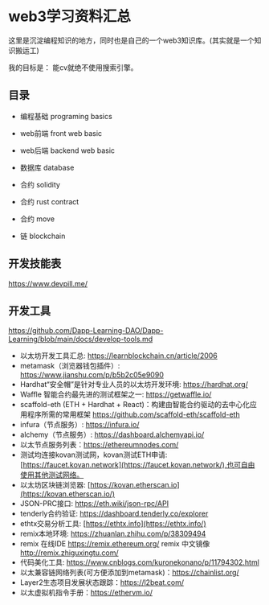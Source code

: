 # web3学习资料汇总


这里是沉淀编程知识的地方，同时也是自己的一个web3知识库。(其实就是一个知识搬运工)

我的目标是： 能cv就绝不使用搜索引擎。



## 目录



- 编程基础 programing basics

- web前端 front web basic

- web后端 backend web basic

- 数据库  database

- 合约 solidity

- 合约 rust contract

- 合约 move

- 链 blockchain



## 开发技能表

https://www.devpill.me/



## 开发工具

https://github.com/Dapp-Learning-DAO/Dapp-Learning/blob/main/docs/develop-tools.md

- 以太坊开发工具汇总: https://learnblockchain.cn/article/2006
- metamask（浏览器钱包插件）: https://www.jianshu.com/p/b5b2c05e9090
- Hardhat“安全帽”是针对专业人员的以太坊开发环境: https://hardhat.org/
- Waffle 智能合约最先进的测试框架之一: https://getwaffle.io/
- scaffold-eth (ETH + Hardhat + React)：构建由智能合约驱动的去中心化应用程序所需的常用框架 https://github.com/scaffold-eth/scaffold-eth
- infura（节点服务）: https://infura.io/
- alchemy（节点服务）: https://dashboard.alchemyapi.io/
- 以太节点服务列表：https://ethereumnodes.com/
- 测试均连接kovan测试网，kovan测试ETH申请: [https://faucet.kovan.network](https://faucet.kovan.network/),也可自由使用其他测试网络。
- 以太坊区块链浏览器: [https://kovan.etherscan.io](https://kovan.etherscan.io/)
- JSON-PRC接口: https://eth.wiki/json-rpc/API
- tenderly合约验证: https://dashboard.tenderly.co/explorer
- ethtx交易分析工具: [https://ethtx.info](https://ethtx.info/)
- remix本地环境: https://zhuanlan.zhihu.com/p/38309494
- remix 在线IDE https://remix.ethereum.org/ remix 中文镜像 http://remix.zhiguxingtu.com/
- 代码美化工具: https://www.cnblogs.com/kuronekonano/p/11794302.html
- 以太兼容链网络列表(可方便添加到metamask)：https://chainlist.org/
- Layer2生态项目发展状态跟踪：https://l2beat.com/
- 以太虚拟机指令手册：https://ethervm.io/

